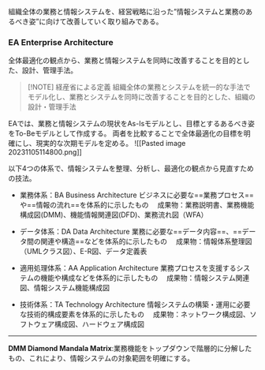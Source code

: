 組織全体の業務と情報システムを、経営戦略に沿った”情報システムと業務のあるべき姿”に向けて改善していく取り組みである。

### EA Enterprise Architecture
全体最適化の観点から、業務と情報システムを同時に改善することを目的とした、設計、管理手法。


> [!NOTE] 経産省による定義
> 組織全体の業務とシステムを統一的な手法でモデル化し、業務とシステムを同時に改善することを目的とした、組織の設計・管理手法


EAでは、業務と情報システムの現状をAs-Isモデルとし、目標とするあるべき姿をTo-Beモデルとして作成する。
両者を比較することで全体最適化の目標を明確にし、現実的な次期モデルを定める。
![[Pasted image 20231105114800.png]]

以下4つの体系で、情報システムを整理、分析し、最適化の観点から見直すための技法。

- 業務体系：BA Business Architecture
  ビジネスに必要な==業務プロセス==や==情報の流れ==を体系的に示したもの
  　成果物：業務説明書、業務機能構成図(DMM)、機能情報関連図(DFD)、業務流れ図（WFA）

- データ体系：DA Data Architecture
  業務に必要な==データ内容==、==データ間の関連や構造==などを体系的に示したもの
  　成果物：情報体系整理図（UMLクラス図）、E-R図、データ定義表

- 適用処理体系：AA Application Architecture
  業務プロセスを支援するシステムの機能や構成などを体系的に示したもの
  　成果物：情報システム関連図、情報システム機能構成図

- 技術体系：TA Technology Architecture
  情報システムの構築・運用に必要な技術的構成要素を体系的に示したもの
  　成果物：ネットワーク構成図、ソフトウェア構成図、ハードウェア構成図


---
**DMM Diamond Mandala Matrix**:業務機能をトップダウンで階層的に分解したもの、これにより、情報システムの対象範囲を明確にする。